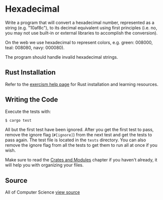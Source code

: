 # Hexadecimal

Write a program that will convert a hexadecimal number, represented as a string (e.g. "10af8c"), to its decimal equivalent using first principles (i.e. no, you may not use built-in or external libraries to accomplish the conversion).

On the web we use hexadecimal to represent colors, e.g. green: 008000,
teal: 008080, navy: 000080).

The program should handle invalid hexadecimal strings.

## Rust Installation

Refer to the [exercism help page][help-page] for Rust installation and learning
resources.

## Writing the Code

Execute the tests with:

```bash
$ cargo test
```

All but the first test have been ignored.  After you get the first test to
pass, remove the ignore flag (`#[ignore]`) from the next test and get the tests
to pass again.  The test file is located in the `tests` directory.   You can
also remove the ignore flag from all the tests to get them to run all at once
if you wish.

Make sure to read the [Crates and Modules](crates-and-modules) chapter if you
haven't already, it will help you with organizing your files.

[help-page]: http://help.exercism.io/getting-started-with-rust.html
[crates-and-modules]: http://doc.rust-lang.org/stable/book/crates-and-modules.html

## Source

All of Computer Science [view source](http://www.wolframalpha.com/examples/NumberBases.html)
